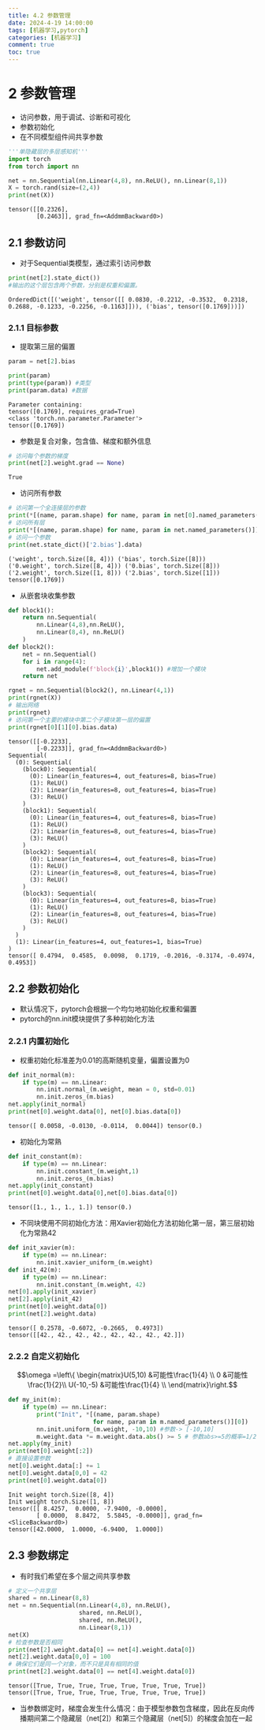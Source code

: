 ```yaml
---
title: 4.2 参数管理
date: 2024-4-19 14:00:00
tags: [机器学习,pytorch]
categories: [机器学习]
comment: true
toc: true
---
```

#
<!--more-->
# 2 参数管理
- 访问参数，用于调试、诊断和可视化
- 参数初始化
- 在不同模型组件间共享参数


```python
'''单隐藏层的多层感知机'''
import torch
from torch import nn

net = nn.Sequential(nn.Linear(4,8), nn.ReLU(), nn.Linear(8,1))
X = torch.rand(size=(2,4))
print(net(X))
```

    tensor([[0.2326],
            [0.2463]], grad_fn=<AddmmBackward0>)
    

## 2.1 参数访问
- 对于Sequential类模型，通过索引访问参数


```python
print(net[2].state_dict())
#输出的这个层包含两个参数，分别是权重和偏置。
```

    OrderedDict([('weight', tensor([[ 0.0830, -0.2212, -0.3532,  0.2318,  0.2688, -0.1233, -0.2256, -0.1163]])), ('bias', tensor([0.1769]))])
    

### 2.1.1 目标参数
- 提取第三层的偏置


```python
param = net[2].bias

print(param)
print(type(param)) #类型
print(param.data) #数据
```

    Parameter containing:
    tensor([0.1769], requires_grad=True)
    <class 'torch.nn.parameter.Parameter'>
    tensor([0.1769])
    

- 参数是复合对象，包含值、梯度和额外信息


```python
# 访问每个参数的梯度
print(net[2].weight.grad == None)
```

    True
    

- 访问所有参数


```python
# 访问第一个全连接层的参数
print(*[(name, param.shape) for name, param in net[0].named_parameters()])
# 访问所有层
print(*[(name, param.shape) for name, param in net.named_parameters()])
# 访问一个参数
print(net.state_dict()['2.bias'].data)
```

    ('weight', torch.Size([8, 4])) ('bias', torch.Size([8]))
    ('0.weight', torch.Size([8, 4])) ('0.bias', torch.Size([8])) ('2.weight', torch.Size([1, 8])) ('2.bias', torch.Size([1]))
    tensor([0.1769])
    

- 从嵌套块收集参数


```python
def block1():
    return nn.Sequential(
        nn.Linear(4,8),nn.ReLU(),
        nn.Linear(8,4), nn.ReLU()
    )
def block2():
    net = nn.Sequential()
    for i in range(4):
        net.add_module(f'block{i}',block1()) #增加一个模块
    return net

rgnet = nn.Sequential(block2(), nn.Linear(4,1))
print(rgnet(X))
# 输出网络
print(rgnet)
# 访问第一个主要的模块中第二个子模块第一层的偏置
print(rgnet[0][1][0].bias.data)
```

    tensor([[-0.2233],
            [-0.2233]], grad_fn=<AddmmBackward0>)
    Sequential(
      (0): Sequential(
        (block0): Sequential(
          (0): Linear(in_features=4, out_features=8, bias=True)
          (1): ReLU()
          (2): Linear(in_features=8, out_features=4, bias=True)
          (3): ReLU()
        )
        (block1): Sequential(
          (0): Linear(in_features=4, out_features=8, bias=True)
          (1): ReLU()
          (2): Linear(in_features=8, out_features=4, bias=True)
          (3): ReLU()
        )
        (block2): Sequential(
          (0): Linear(in_features=4, out_features=8, bias=True)
          (1): ReLU()
          (2): Linear(in_features=8, out_features=4, bias=True)
          (3): ReLU()
        )
        (block3): Sequential(
          (0): Linear(in_features=4, out_features=8, bias=True)
          (1): ReLU()
          (2): Linear(in_features=8, out_features=4, bias=True)
          (3): ReLU()
        )
      )
      (1): Linear(in_features=4, out_features=1, bias=True)
    )
    tensor([ 0.4794,  0.4585,  0.0098,  0.1719, -0.2016, -0.3174, -0.4974,  0.4953])
    

## 2.2 参数初始化
- 默认情况下，pytorch会根据一个均匀地初始化权重和偏置
- pytorch的nn.init模块提供了多种初始化方法
### 2.2.1 内置初始化
- 权重初始化标准差为0.01的高斯随机变量，偏置设置为0



```python
def init_normal(m):
    if type(m) == nn.Linear:
        nn.init.normal_(m.weight, mean = 0, std=0.01)
        nn.init.zeros_(m.bias)
net.apply(init_normal)
print(net[0].weight.data[0], net[0].bias.data[0])
```

    tensor([ 0.0058, -0.0130, -0.0114,  0.0044]) tensor(0.)
    

- 初始化为常熟


```python
def init_constant(m):
    if type(m) == nn.Linear:
        nn.init.constant_(m.weight,1)
        nn.init.zeros_(m.bias)
net.apply(init_constant)
print(net[0].weight.data[0],net[0].bias.data[0])
```

    tensor([1., 1., 1., 1.]) tensor(0.)
    

- 不同块使用不同初始化方法：用Xavier初始化方法初始化第一层，第三层初始化为常熟42


```python
def init_xavier(m):
    if type(m) == nn.Linear:
        nn.init.xavier_uniform_(m.weight)
def init_42(m):
    if type(m) == nn.Linear:
        nn.init.constant_(m.weight, 42)
net[0].apply(init_xavier)
net[2].apply(init_42)
print(net[0].weight.data[0])
print(net[2].weight.data)
```

    tensor([ 0.2578, -0.6072, -0.2665,  0.4973])
    tensor([[42., 42., 42., 42., 42., 42., 42., 42.]])
    

### 2.2.2 自定义初始化
$$\omega =\left\{ \begin{matrix}U(5,10) &可能性\frac{1}{4} \\
0 &可能性\frac{1}{2}\\
U(-10,-5) &可能性\frac{1}{4} \\
\end{matrix}\right.$$


```python
def my_init(m):
    if type(m) == nn.Linear:
        print("Init", *[(name, param.shape)
                        for name, param in m.named_parameters()][0])
        nn.init.uniform_(m.weight, -10,10) #参数-> [-10,10]
        m.weight.data *= m.weight.data.abs() >= 5 # 参数abs>=5的概率=1/2 ， 1/2的概率=0，1/2的概率在两个分布
net.apply(my_init)
print(net[0].weight[:2])
# 直接设置参数
net[0].weight.data[:] += 1
net[0].weight.data[0,0] = 42
print(net[0].weight.data[0])
```

    Init weight torch.Size([8, 4])
    Init weight torch.Size([1, 8])
    tensor([[ 8.4257,  0.0000, -7.9400, -0.0000],
            [ 0.0000,  8.8472,  5.5845, -0.0000]], grad_fn=<SliceBackward0>)
    tensor([42.0000,  1.0000, -6.9400,  1.0000])
    

## 2.3 参数绑定
- 有时我们希望在多个层之间共享参数


```python
# 定义一个共享层
shared = nn.Linear(8,8)
net = nn.Sequential(nn.Linear(4,8), nn.ReLU(),
                    shared, nn.ReLU(),
                    shared, nn.ReLU(),
                    nn.Linear(8,1))
net(X)
# 检查参数是否相同
print(net[2].weight.data[0] == net[4].weight.data[0])
net[2].weight.data[0,0] = 100
# 确保它们是同一个对象，而不只是具有相同的值
print(net[2].weight.data[0] == net[4].weight.data[0])
```

    tensor([True, True, True, True, True, True, True, True])
    tensor([True, True, True, True, True, True, True, True])
    

- 当参数绑定时，梯度会发生什么情况：由于模型参数包含梯度，因此在反向传播期间第二个隐藏层（net[2]）和第三个隐藏层（net[5]）的梯度会加在一起
